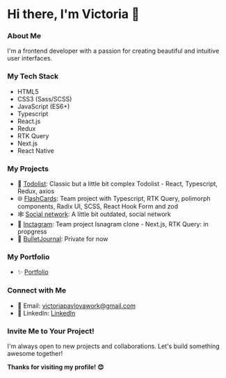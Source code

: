 # Hi there, I'm Victoria 👋

### About Me
I'm a frontend developer with a passion for creating beautiful and intuitive user interfaces.

### My Tech Stack
- HTML5
- CSS3 (Sass/SCSS)
- JavaScript (ES6+)
- Typescript
- React.js
- Redux
- RTK Query
- Next.js
- React Native

### My Projects
- 🚀 [Todolist](https://github.com/LovaVikasso/Todolist): Classic but a little bit complex Todolist - React, Typescript, Redux, axios
- 🌐 [FlashCards](https://github.com/LovaVikasso/flashcards): Team project with Typescript, RTK Query, polimorph components, Radix UI, SCSS, React Hook Form and zod
- 🕸 [Social network](https://github.com/LovaVikasso/samuray-way-main): A little bit outdated, social network
- 📸 [Inctagram](https://inctagram-next-app-dir-git-develop-fightersforjustice.vercel.app/): Team project Isnagram clone - Next.js, RTK Query: in propgress
- 📓 [BulletJournal](https://github.com/LovaVikasso/bulletJournal): Private for now

### My Portfolio
- ✨ [Portfolio](https://portfolio-lovavikasso.vercel.app/)

### Connect with Me
- 📧 Email: victoriapavlovawork@gmail.com
- 💼 LinkedIn: [LinkedIn](https://www.linkedin.com/in/lovavikasso/)

### Invite Me to Your Project!
I'm always open to new projects and collaborations. Let's build something awesome together!

<!-- Closing Section -->
**Thanks for visiting my profile! 😊**
